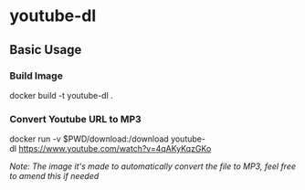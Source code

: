 # youtube-dl

## Basic Usage

### Build Image
docker build -t youtube-dl .

### Convert Youtube URL to MP3
docker run -v $PWD/download:/download youtube-dl https://www.youtube.com/watch?v=4qAKyKqzGKo

*Note: The image it's made to automatically convert the file to MP3, feel free to amend this if needed*
